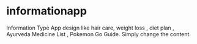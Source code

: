 # informationapp
Information Type App design like hair care, weight loss , diet plan , Ayurveda Medicine List , Pokemon Go Guide.
Simply change the content.
